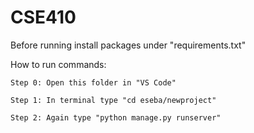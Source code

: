 # CSE410

Before running install packages under "requirements.txt"

How to run commands:

    Step 0: Open this folder in "VS Code"

    Step 1: In terminal type "cd eseba/newproject"

    Step 2: Again type "python manage.py runserver"